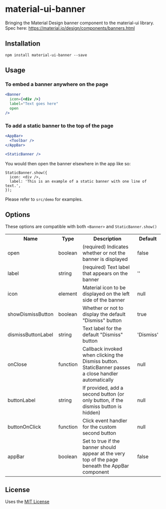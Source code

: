 # material-ui-banner
Bringing the Material Design banner component to the material-ui library. Spec here: https://material.io/design/components/banners.html

## Installation

```shell-script
npm install material-ui-banner --save
```

## Usage
### To embed a banner anywhere on the page
```jsx
<Banner
  icon={<div />}
  label="Text goes here"
  open
/>
```
### To add a static banner to the top of the page
```jsx
<AppBar>
  <Toolbar />
</AppBar>

<StaticBanner />
```

You would then open the banner elsewhere in the app like so:
```
StaticBanner.show({
  icon: <div />,
  label: 'This is an example of a static banner with one line of text.',
});
```

Please refer to `src/demo` for examples.

## Options

These options are compatible with both `<Banner>` and `StaticBanner.show()`

<table>
  <tr>
    <th> Name </th>
    <th> Type </th>
    <th> Description </th>
    <th> Default </th>
  </tr>
  <tr>
    <td> open </td>
    <td> boolean </td>
    <td> (required) Indicates whether or not the banner is displayed </td>
    <td> false </td>
  </tr>
  <tr>
    <td> label </td>
    <td> string </td>
    <td> (required) Text label that appears on the banner </td>
    <td> '' </td>
  </tr>
  <tr>
    <td> icon </td>
    <td> element </td>
    <td> Material icon to be displayed on the left side of the banner </td>
    <td> null </td>
  </tr>
  <tr>
    <td> showDismissButton </td>
    <td> boolean </td>
    <td> Whether or not to display the default "Dismiss" button </td>
    <td> true </td>
  </tr>
  <tr>
    <td> dismissButtonLabel </td>
    <td> string </td>
    <td> Text label for the default "Dismiss" button </td>
    <td> 'Dismiss' </td>
  </tr>
  <tr>
    <td> onClose </td>
    <td> function </td>
    <td> Callback invoked when clicking the Dismiss button. StaticBanner passes a close handler automatically </td>
    <td> null </td>
  </tr>
  <tr>
    <td> buttonLabel </td>
    <td> string </td>
    <td> If provided, add a second button (or only button, if the dismiss button is hidden) </td>
    <td> null </td>
  </tr>
  <tr>
    <td> buttonOnClick </td>
    <td> function </td>
    <td> Click event handler for the custom second button </td>
    <td> null </td>
  </tr>
  <tr>
    <td> appBar </td>
    <td> boolean </td>
    <td> Set to true if the banner should appear at the very top of the page beneath the AppBar component </td>
    <td> false </td>
  </tr>
</table>

## License
Uses the [MIT License](https://opensource.org/licenses/MIT)
